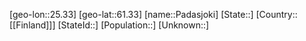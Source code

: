 ﻿---
location: [61.33,25.33]
type: City
tags:
- geo/City


SpocWebEntityId: 33208
isDeleted: false
confidential: public

---
[geo-lon::25.33]
[geo-lat::61.33]
[name::Padasjoki]
[State::]
[Country::[[Finland]]]
[StateId::]
[Population::]
[Unknown::]

